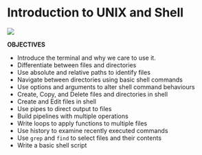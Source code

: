 # Introduction to UNIX and Shell

![](https://imgs.xkcd.com/comics/command_line_fu.png)

**OBJECTIVES**

- Introduce the terminal and why we care to use it.
- Differentiate between files and directories
- Use absolute and relative paths to identify files 
- Navigate between directories using basic shell commands
- Use options and arguments to alter shell command behaviours
- Create, Copy, and Delete files and directories in shell
- Create and Edit files in shell
- Use pipes to direct output to files
- Build pipelines with multiple operations
- Write loops to apply functions to multiple files
- Use history to examine recently executed commands
- Use `grep` and `find` to select files and their contents
- Write a basic shell script 
